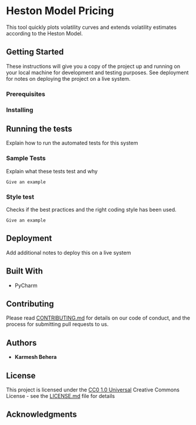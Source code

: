 # Heston Model Pricing

This tool quickly plots volatility curves and extends volatility estimates according to the Heston Model. 



## Getting Started

These instructions will give you a copy of the project up and running on
your local machine for development and testing purposes. See deployment
for notes on deploying the project on a live system.

### Prerequisites



### Installing



## Running the tests

Explain how to run the automated tests for this system

### Sample Tests

Explain what these tests test and why

    Give an example

### Style test

Checks if the best practices and the right coding style has been used.

    Give an example

## Deployment

Add additional notes to deploy this on a live system

## Built With

- PyCharm

## Contributing

Please read [CONTRIBUTING.md](CONTRIBUTING.md) for details on our code
of conduct, and the process for submitting pull requests to us.


## Authors

  - **Karmesh Behera**


## License

This project is licensed under the [CC0 1.0 Universal](LICENSE.md)
Creative Commons License - see the [LICENSE.md](LICENSE.md) file for
details

## Acknowledgments


